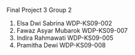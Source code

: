Final Project 3 Group 2

1. Elsa Dwi Sabrina WDP-KS09-002
2. Fawaz Asyar Mubarok WDP-KS09-007
3. Indira Rahmawati WDP-KS09-005
4. Pramitha Dewi WDP-KS09-008
